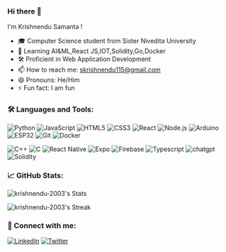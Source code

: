### Hi there 👋

I'm Krishnendu Samanta !

- 🎓 Computer Science student from Sister Nivedita University
- 🌱 Learning AI&ML,React JS,IOT,Solidity,Go,Docker
- 🛠️ Proficient in Web Application Development
- 📫 How to reach me: skrishnendu115@gmail.com
- 😄 Pronouns: He/Him
- ⚡ Fun fact: I am fun

### 🛠️ Languages and Tools:

![Python](https://img.shields.io/badge/-Python-000?&logo=Python)
![JavaScript](https://img.shields.io/badge/-JavaScript-000?&logo=JavaScript)
![HTML5](https://img.shields.io/badge/-HTML5-000?&logo=HTML5)
![CSS3](https://img.shields.io/badge/-CSS3-000?&logo=CSS3&logoColor=1572B6)
![React](https://img.shields.io/badge/-React-000?&logo=React)
![Node.js](https://img.shields.io/badge/-Node.js-000?&logo=node.js)
![Arduino](https://img.shields.io/badge/-Arduino-000?&logo=Arduino)
![ESP32](https://img.shields.io/badge/-ESP32-000?&logo=espressif)
![Git](https://img.shields.io/badge/-Git-000?&logo=git)
![Docker](https://img.shields.io/badge/-Docker-000?&logo=Docker)

![C++](https://img.shields.io/badge/C%2B%2B-00599C?style=for-the-badge&logo=c%2B%2B&logoColor=white)
![C](https://img.shields.io/badge/C-00599C?style=for-the-badge&logo=c&logoColor=white
)
![React Native](https://img.shields.io/badge/React_Native-20232A?style=for-the-badge&logo=react&logoColor=61DAFB
)
![Expo](https://img.shields.io/badge/Expo-1B1F23?style=for-the-badge&logo=expo&logoColor=white
)
![Firebase](https://img.shields.io/badge/firebase-ffca28?style=for-the-badge&logo=firebase&logoColor=black
)
![Typescript](https://img.shields.io/badge/TypeScript-007ACC?style=for-the-badge&logo=typescript&logoColor=white
)
![chatgpt](https://img.shields.io/badge/ChatGPT-74aa9c?style=for-the-badge&logo=openai&logoColor=white)
![Solidity](https://img.shields.io/badge/Solidity-e6e6e6?style=for-the-badge&logo=solidity&logoColor=black)

### 📈 GitHub Stats:

![krishnendu-2003's Stats](https://github-readme-stats.vercel.app/api?username=krishnendu-2003&theme=vue-dark&show_icons=true&hide_border=true&count_private=true)

![krishnendu-2003's Streak](https://github-readme-streak-stats.herokuapp.com/?user=krishnendu-2003&theme=vue-dark&hide_border=true)

### 🔗 Connect with me:

[![LinkedIn](https://img.shields.io/badge/-LinkedIn-000?&logo=LinkedIn)]([https://www.linkedin.com/in/yourlinkedin](https://www.linkedin.com/in/krishnendu-samanta-25302a238/))
[![Twitter](https://img.shields.io/badge/-Twitter-000?&logo=Twitter)]([https://twitter.com/yourtwitter](https://twitter.com/Krishne34262077))
